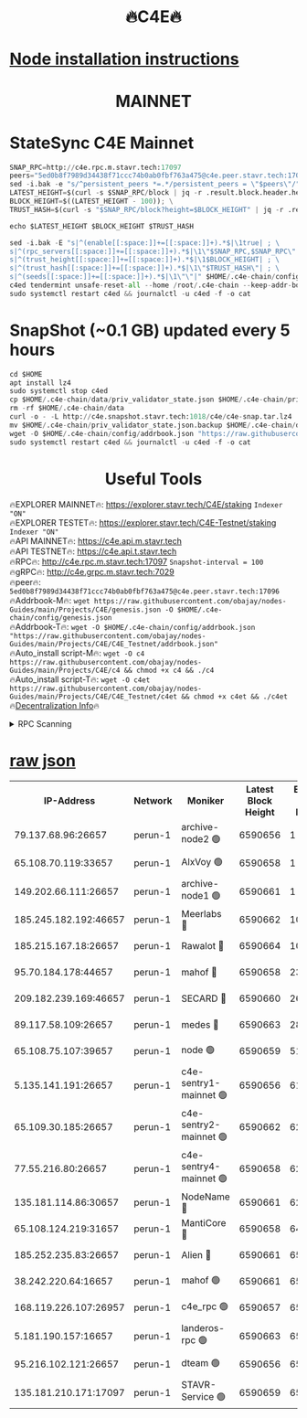 <h1 align="center"> 🔥C4E🔥</h1>

[Node installation instructions](https://github.com/obajay/nodes-Guides/tree/main/Projects/C4E)
=

<h1 align="center"> MAINNET</h1>

# StateSync C4E Mainnet
```python
SNAP_RPC=http://c4e.rpc.m.stavr.tech:17097
peers="5ed0b8f7989d34438f71ccc74b0ab0fbf763a475@c4e.peer.stavr.tech:17096"
sed -i.bak -e "s/^persistent_peers *=.*/persistent_peers = \"$peers\"/" $HOME/.c4e-chain/config/config.toml
LATEST_HEIGHT=$(curl -s $SNAP_RPC/block | jq -r .result.block.header.height); \
BLOCK_HEIGHT=$((LATEST_HEIGHT - 100)); \
TRUST_HASH=$(curl -s "$SNAP_RPC/block?height=$BLOCK_HEIGHT" | jq -r .result.block_id.hash)

echo $LATEST_HEIGHT $BLOCK_HEIGHT $TRUST_HASH

sed -i.bak -E "s|^(enable[[:space:]]+=[[:space:]]+).*$|\1true| ; \
s|^(rpc_servers[[:space:]]+=[[:space:]]+).*$|\1\"$SNAP_RPC,$SNAP_RPC\"| ; \
s|^(trust_height[[:space:]]+=[[:space:]]+).*$|\1$BLOCK_HEIGHT| ; \
s|^(trust_hash[[:space:]]+=[[:space:]]+).*$|\1\"$TRUST_HASH\"| ; \
s|^(seeds[[:space:]]+=[[:space:]]+).*$|\1\"\"|" $HOME/.c4e-chain/config/config.toml
c4ed tendermint unsafe-reset-all --home /root/.c4e-chain --keep-addr-book
sudo systemctl restart c4ed && journalctl -u c4ed -f -o cat
```
# SnapShot (~0.1 GB) updated every 5 hours
```python
cd $HOME
apt install lz4
sudo systemctl stop c4ed
cp $HOME/.c4e-chain/data/priv_validator_state.json $HOME/.c4e-chain/priv_validator_state.json.backup
rm -rf $HOME/.c4e-chain/data
curl -o - -L http://c4e.snapshot.stavr.tech:1018/c4e/c4e-snap.tar.lz4 | lz4 -c -d - | tar -x -C $HOME/.c4e-chain --strip-components 2
mv $HOME/.c4e-chain/priv_validator_state.json.backup $HOME/.c4e-chain/data/priv_validator_state.json
wget -O $HOME/.c4e-chain/config/addrbook.json "https://raw.githubusercontent.com/obajay/nodes-Guides/main/Projects/C4E/addrbook.json"
sudo systemctl restart c4ed && journalctl -u c4ed -f -o cat
```
 <h1 align="center"> Useful Tools</h1>

🔥EXPLORER MAINNET🔥:  https://explorer.stavr.tech/C4E/staking            `Indexer "ON"` \
🔥EXPLORER TESTET🔥:   https://explorer.stavr.tech/C4E-Testnet/staking     `Indexer "ON"` \
🔥API MAINNET🔥:       https://c4e.api.m.stavr.tech \
🔥API TESTNET🔥:       https://c4e.api.t.stavr.tech \
🔥RPC🔥:               http://c4e.rpc.m.stavr.tech:17097                  `Snapshot-interval = 100` \
🔥gRPC🔥:              http://c4e.grpc.m.stavr.tech:7029 \
🔥peer🔥:              `5ed0b8f7989d34438f71ccc74b0ab0fbf763a475@c4e.peer.stavr.tech:17096` \
🔥Addrbook-M🔥:    ```wget https://raw.githubusercontent.com/obajay/nodes-Guides/main/Projects/C4E/genesis.json -O $HOME/.c4e-chain/config/genesis.json``` \
🔥Addrbook-T🔥:    ```wget -O $HOME/.c4e-chain/config/addrbook.json "https://raw.githubusercontent.com/obajay/nodes-Guides/main/Projects/C4E/C4E_Testnet/addrbook.json"``` \
🔥Auto_install script-M🔥: ```wget -O c4 https://raw.githubusercontent.com/obajay/nodes-Guides/main/Projects/C4E/c4 && chmod +x c4 && ./c4``` \
🔥Auto_install script-T🔥: ```wget -O c4et https://raw.githubusercontent.com/obajay/nodes-Guides/main/Projects/C4E/C4E_Testnet/c4et && chmod +x c4et && ./c4et``` \
🔥[Decentralization Info](https://github.com/obajay/StateSync-snapshots/tree/main/Projects/C4E/Decentralization)🔥




<details>
<summary>RPC Scanning</summary>

<h2 align="center"> We scan nodes in real time every 4 hours. And we provide the final result of RPC endpoints.
We cannot influence the operation of these nodes in any way. </h2>


```python
If Voting Power is higher than 0 --> then the Node is a validator of the network and may be subject to attack and be a potential threat to the chain.
```
```python
We marked such validators with a red symbol
```

</details>

[raw json](https://rpc-check.c4e.stavr.tech/c4e/rpc-c4e-result.json)
=



<table><tr><th>IP-Address</th><th>Network</th><th>Moniker</th><th>Latest Block Height</th><th>Earliest Block Height</th><th>Catching Up</th><th>Tx Index</th><th>Voting Power</th><th>Scan Time</th></tr><tr><td>79.137.68.96:26657</td><td>perun-1</td><td>archive-node2 🟢</td><td>6590656</td><td>1</td><td>False</td><td>on</td><td>0</td><td>2024-01-04T22:26:43.995791529UTC</td></tr><tr><td>65.108.70.119:33657</td><td>perun-1</td><td>AlxVoy 🟢</td><td>6590658</td><td>1</td><td>False</td><td>on</td><td>0</td><td>2024-01-04T22:26:58.189551082UTC</td></tr><tr><td>149.202.66.111:26657</td><td>perun-1</td><td>archive-node1 🟢</td><td>6590661</td><td>1</td><td>False</td><td>on</td><td>0</td><td>2024-01-04T22:27:14.231277828UTC</td></tr><tr><td>185.245.182.192:46657</td><td>perun-1</td><td>Meerlabs 🔴</td><td>6590662</td><td>1051501</td><td>False</td><td>on</td><td>493550</td><td>2024-01-04T22:27:19.840131568UTC</td></tr><tr><td>185.215.167.18:26657</td><td>perun-1</td><td>Rawalot 🔴</td><td>6590664</td><td>1090501</td><td>False</td><td>on</td><td>579034</td><td>2024-01-04T22:27:31.515365288UTC</td></tr><tr><td>95.70.184.178:44657</td><td>perun-1</td><td>mahof 🔴</td><td>6590658</td><td>2342001</td><td>False</td><td>off</td><td>1360185</td><td>2024-01-04T22:26:57.425382806UTC</td></tr><tr><td>209.182.239.169:46657</td><td>perun-1</td><td>SECARD 🔴</td><td>6590660</td><td>2616101</td><td>False</td><td>off</td><td>675729</td><td>2024-01-04T22:27:11.479461961UTC</td></tr><tr><td>89.117.58.109:26657</td><td>perun-1</td><td>medes 🔴</td><td>6590663</td><td>2826001</td><td>False</td><td>off</td><td>471345</td><td>2024-01-04T22:27:26.676272263UTC</td></tr><tr><td>65.108.75.107:39657</td><td>perun-1</td><td>node 🟢</td><td>6590659</td><td>5198801</td><td>False</td><td>on</td><td>0</td><td>2024-01-04T22:27:00.605805310UTC</td></tr><tr><td>5.135.141.191:26657</td><td>perun-1</td><td>c4e-sentry1-mainnet 🟢</td><td>6590656</td><td>6198001</td><td>False</td><td>on</td><td>0</td><td>2024-01-04T22:26:43.285719971UTC</td></tr><tr><td>65.109.30.185:26657</td><td>perun-1</td><td>c4e-sentry2-mainnet 🟢</td><td>6590662</td><td>6238301</td><td>False</td><td>on</td><td>0</td><td>2024-01-04T22:27:19.526121213UTC</td></tr><tr><td>77.55.216.80:26657</td><td>perun-1</td><td>c4e-sentry4-mainnet 🟢</td><td>6590658</td><td>6241001</td><td>False</td><td>on</td><td>0</td><td>2024-01-04T22:26:57.802786335UTC</td></tr><tr><td>135.181.114.86:30657</td><td>perun-1</td><td>NodeName 🔴</td><td>6590661</td><td>6284301</td><td>False</td><td>off</td><td>333817</td><td>2024-01-04T22:27:14.586054105UTC</td></tr><tr><td>65.108.124.219:31657</td><td>perun-1</td><td>MantiCore 🔴</td><td>6590658</td><td>6490658</td><td>False</td><td>off</td><td>837895</td><td>2024-01-04T22:26:56.989927241UTC</td></tr><tr><td>185.252.235.83:26657</td><td>perun-1</td><td>Alien 🔴</td><td>6590661</td><td>6502501</td><td>False</td><td>on</td><td>380508</td><td>2024-01-04T22:27:14.925309411UTC</td></tr><tr><td>38.242.220.64:16657</td><td>perun-1</td><td>mahof 🟢</td><td>6590661</td><td>6545801</td><td>False</td><td>off</td><td>0</td><td>2024-01-04T22:27:11.800087816UTC</td></tr><tr><td>168.119.226.107:26957</td><td>perun-1</td><td>c4e_rpc 🟢</td><td>6590657</td><td>6554001</td><td>False</td><td>on</td><td>0</td><td>2024-01-04T22:26:50.384170383UTC</td></tr><tr><td>5.181.190.157:16657</td><td>perun-1</td><td>landeros-rpc 🟢</td><td>6590663</td><td>6579001</td><td>False</td><td>on</td><td>0</td><td>2024-01-04T22:27:31.128803091UTC</td></tr><tr><td>95.216.102.121:26657</td><td>perun-1</td><td>dteam 🟢</td><td>6590656</td><td>6584001</td><td>False</td><td>on</td><td>0</td><td>2024-01-04T22:26:43.663925794UTC</td></tr><tr><td>135.181.210.171:17097</td><td>perun-1</td><td>STAVR-Service 🟢</td><td>6590659</td><td>6590001</td><td>False</td><td>on</td><td>0</td><td>2024-01-04T22:27:02.976625891UTC</td></tr></table>
